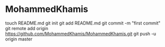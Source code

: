 MohammedKhamis
==============
touch README.md
git init
git add README.md
git commit -m "first commit"
git remote add origin https://github.com/MohammedKhamis/MohammedKhamis.git
git push -u origin master
